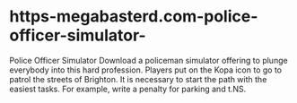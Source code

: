 # https-megabasterd.com-police-officer-simulator-
Police Officer Simulator Download a policeman simulator offering to plunge everybody into this hard profession. Players put on the Kopa icon to go to patrol the streets of Brighton. It is necessary to start the path with the easiest tasks. For example, write a penalty for parking and t.NS. 
